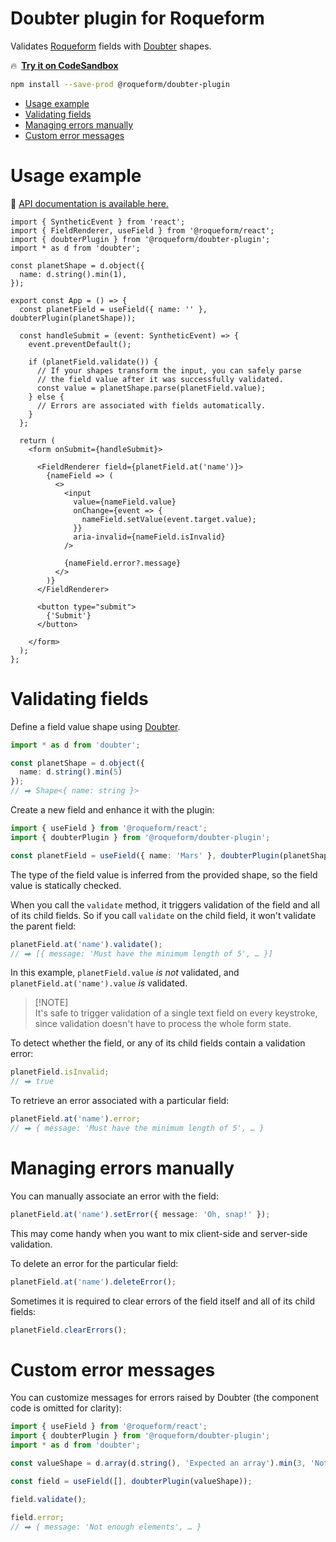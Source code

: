 # Doubter plugin for Roqueform

Validates [Roqueform](https://github.com/smikhalevski/roqueform#readme) fields with
[Doubter](https://github.com/smikhalevski/doubter#readme) shapes.

🔥&ensp;[**Try it on CodeSandbox**](https://codesandbox.io/s/74hkgw)

```sh
npm install --save-prod @roqueform/doubter-plugin
```

- [Usage example](#usage-example)
- [Validating fields](#validating-fields)
- [Managing errors manually](#managing-errors-manually)
- [Custom error messages](#custom-error-messages)

# Usage example

🔎 [API documentation is available here.](https://smikhalevski.github.io/roqueform/modules/_roqueform_doubter_plugin.html)

```tsx
import { SyntheticEvent } from 'react';
import { FieldRenderer, useField } from '@roqueform/react';
import { doubterPlugin } from '@roqueform/doubter-plugin';
import * as d from 'doubter';

const planetShape = d.object({
  name: d.string().min(1),
});

export const App = () => {
  const planetField = useField({ name: '' }, doubterPlugin(planetShape));

  const handleSubmit = (event: SyntheticEvent) => {
    event.preventDefault();

    if (planetField.validate()) {
      // If your shapes transform the input, you can safely parse
      // the field value after it was successfully validated.
      const value = planetShape.parse(planetField.value);
    } else {
      // Errors are associated with fields automatically.
    }
  };

  return (
    <form onSubmit={handleSubmit}>

      <FieldRenderer field={planetField.at('name')}>
        {nameField => (
          <>
            <input
              value={nameField.value}
              onChange={event => {
                nameField.setValue(event.target.value);
              }}
              aria-invalid={nameField.isInvalid}
            />

            {nameField.error?.message}
          </>
        )}
      </FieldRenderer>

      <button type="submit">
        {'Submit'}
      </button>

    </form>
  );
};
```

# Validating fields

Define a field value shape using [Doubter](https://github.com/smikhalevski/doubter#readme).

```ts
import * as d from 'doubter';

const planetShape = d.object({
  name: d.string().min(5)
});
// ⮕ Shape<{ name: string }>
```

Create a new field and enhance it with the plugin:

```ts
import { useField } from '@roqueform/react';
import { doubterPlugin } from '@roqueform/doubter-plugin';

const planetField = useField({ name: 'Mars' }, doubterPlugin(planetShape));
```

The type of the field value is inferred from the provided shape, so the field value is statically checked.

When you call the `validate` method, it triggers validation of the field and all of its child fields. So if you call
`validate` on the child field, it won't validate the parent field:

```ts
planetField.at('name').validate();
// ⮕ [{ message: 'Must have the minimum length of 5', … }]
```

In this example, `planetField.value` _is not_ validated, and `planetField.at('name').value` _is_ validated.

> [!NOTE]\
> It's safe to trigger validation of a single text field on every keystroke, since validation doesn't have to process
> the whole form state.

To detect whether the field, or any of its child fields contain a validation error:

```ts
planetField.isInvalid;
// ⮕ true
```

To retrieve an error associated with a particular field:

```ts
planetField.at('name').error;
// ⮕ { message: 'Must have the minimum length of 5', … }
```

# Managing errors manually

You can manually associate an error with the field:

```ts
planetField.at('name').setError({ message: 'Oh, snap!' });
```

This may come handy when you want to mix client-side and server-side validation.

To delete an error for the particular field:

```ts
planetField.at('name').deleteError();
```

Sometimes it is required to clear errors of the field itself and all of its child fields:

```ts
planetField.clearErrors();
```

# Custom error messages

You can customize messages for errors raised by Doubter (the component code is omitted for clarity):

```ts
import { useField } from '@roqueform/react';
import { doubterPlugin } from '@roqueform/doubter-plugin';
import * as d from 'doubter';

const valueShape = d.array(d.string(), 'Expected an array').min(3, 'Not enough elements');

const field = useField([], doubterPlugin(valueShape));

field.validate();

field.error;
// ⮕ { message: 'Not enough elements', … }
```
